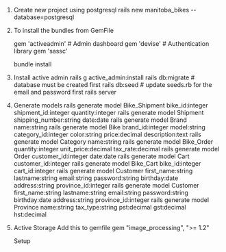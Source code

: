 1.  Create new project using postgresql
    rails new manitoba_bikes --database=postgresql

2.  To install the bundles from GemFile

    gem 'activeadmin' # Admin dashboard
    gem 'devise' # Authentication library
    gem 'sassc'

    bundle install

3.  Install active admin
    rails g active_admin:install
    rails db:migrate # database must be created first
    rails db:seed # update seeds.rb for the email and password first
    rails server

4.  Generate models
    rails generate model Bike_Shipment bike_id:integer shipment_id:integer quantity:integer
    rails generate model Shipment shipping_number:string date:date
    rails generate model Brand name:string
    rails generate model Bike brand_id:integer model:string category_id:integer color:string price:decimal description:text
    rails generate model Category name:string
    rails generate model Bike_Order quantity:integer unit_price:decimal tax_rate:decimal
    rails generate model Order customer_id:integer date:date
    rails generate model Cart customer_id:integer
    rails generate model Bike_Cart bike_id:integer cart_id:integer
    rails generate model Customer first_name:string lastname:string email:string password:string birthday:date address:string province_id:integer
    rails generate model Customer first_name:string lastname:string email:string password:string birthday:date address:string province_id:integer
    rails generate model Province name:string tax_type:string pst:decimal gst:decimal hst:decimal

5.  Active Storage
    Add this to gemfile
    gem "image_processing", ">= 1.2"

    Setup
